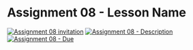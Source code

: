 # Assignment 08 - Lesson Name

[![Assignment 08 invitation](https://img.shields.io/badge/Assignment08-Repository-blue?style=for-the-badge&logo=open%20badges)](#)
[![Assignment 08 - Description](https://img.shields.io/badge/Assignment08-Description-blue?style=for-the-badge&logo=open%20badges)](https://wellesley-bisc195.github.io/BISC195.jl/stable/Assignments/Assignment08.html)
[![Assignment 08 - Due](https://img.shields.io/badge/Due-7%2F13%2F2020-orange?style=for-the-badge&logo=open%20badges)](https://wellesley-bisc195.github.io/BISC195.jl/stable/Assignments/Assignment08.html)

